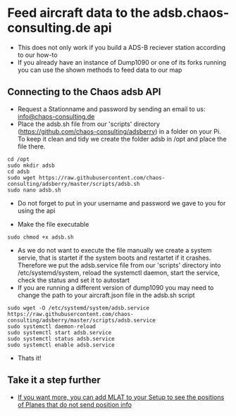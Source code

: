 # Feed aircraft data to the adsb.chaos-consulting.de api
* This does not only work if you build a ADS-B reciever station according to our how-to
* If you already have an instance of Dump1090 or one of its forks running you can use the shown methods to feed data to our map

## Connecting to the Chaos adsb API
* Request a Stationname and password by sending an email to us: info@chaos-consulting.de
* Place the adsb.sh file from our 'scripts' directory (https://github.com/chaos-consulting/adsberry) in a folder on your Pi. To keep it clean and tidy we create the folder adsb in /opt and place the file there.

```
cd /opt
sudo mkdir adsb
cd adsb
sudo wget https://raw.githubusercontent.com/chaos-consulting/adsberry/master/scripts/adsb.sh
sudo nano adsb.sh
```
* Do not forget to put in your username and password we gave to you for using the api


* Make the file executable

```
sudo chmod +x adsb.sh
```
* As we do not want to execute the file manually we create a system servie, that is startet if the system boots and restartet if it crashes. Therefore we put the adsb.service file from our 'scripts' directory into /etc/systemd/system, reload the systemctl daemon, start the service,  check the status and set it to autostart
* If you are running a different version of dump1090 you may need to change the path to your aircraft.json file in the adsb.sh script

```
sudo wget -O /etc/systemd/system/adsb.service https://raw.githubusercontent.com/chaos-consulting/adsberry/master/scripts/adsb.service
sudo systemctl daemon-reload
sudo systemctl start adsb.service 
sudo systemctl status adsb.service 
sudo systemctl enable adsb.service 
```
* Thats it!

## Take it a step further
* [If you want more, you can add MLAT to your Setup to see the positions of Planes that do not send position info](mlat.md)

